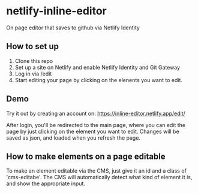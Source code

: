 # netlify-inline-editor

On page editor that saves to github via Netlify Identity

## How to set up

1. Clone this repo
2. Set up a site on Netlify and enable Netlify Identity and Git Gateway
3. Log in via /edit
4. Start editing your page by clicking on the elenents you want to edit.

## Demo

Try it out by creating an account on:
https://inline-editor.netlify.app/edit/

After login, you'll be redirected to the main page, where you can edit the page by just clicking on the element you want to edit. Changes will be saved as json, and loaded when you refresh the page.

## How to make elements on a page editable

To make an element editable via the CMS, just give it an id and a class of 'cms-editabe'. The CMS will automatically detect what kind of element it is, and show the appropriate input.

